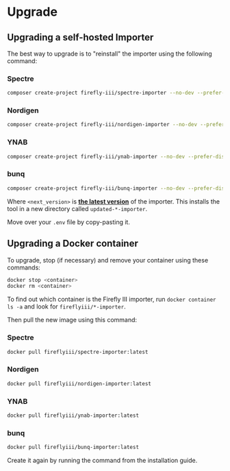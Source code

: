 # Upgrade

## Upgrading a self-hosted Importer

The best way to upgrade is to "reinstall" the importer using the following command:

### Spectre

```bash
composer create-project firefly-iii/spectre-importer --no-dev --prefer-dist updated-spectre-importer <next_version>
```

### Nordigen

```bash
composer create-project firefly-iii/nordigen-importer --no-dev --prefer-dist updated-nordigen-importer <next_version>
```

### YNAB

```bash
composer create-project firefly-iii/ynab-importer --no-dev --prefer-dist updated-ynab-importer <next_version>
```

### bunq

```bash
composer create-project firefly-iii/bunq-importer --no-dev --prefer-dist updated-bunq-importer <next_version>
```


Where `<next_version>` is **[the latest version](https://version.firefly-iii.org/)** of the importer. This installs the tool in a new directory called `updated-*-importer`. 

Move over your `.env` file by copy-pasting it.

## Upgrading a Docker container

To upgrade, stop (if necessary) and remove your container using these commands:

```bash
docker stop <container>
docker rm <container>
```

To find out which container is the Firefly III importer, run `docker container ls -a` and look for `fireflyiii/*-importer`.

Then pull the new image using this command:

### Spectre

```bash
docker pull fireflyiii/spectre-importer:latest
```

### Nordigen

```bash
docker pull fireflyiii/nordigen-importer:latest
```

### YNAB

```bash
docker pull fireflyiii/ynab-importer:latest
```

### bunq


```bash
docker pull fireflyiii/bunq-importer:latest
```

Create it again by running the command from the installation guide.
